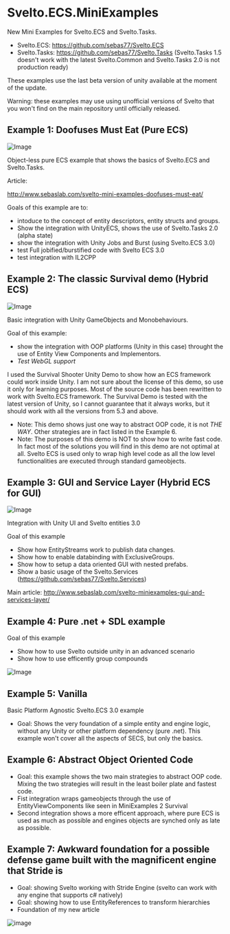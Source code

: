 # Svelto.ECS.MiniExamples

New Mini Examples for Svelto.ECS and Svelto.Tasks.

* Svelto.ECS: https://github.com/sebas77/Svelto.ECS
* Svelto.Tasks: https://github.com/sebas77/Svelto.Tasks (Svelto.Tasks 1.5 doesn't work with the latest Svelto.Common and Svelto.Tasks 2.0 is not production ready)

These examples use the last beta version of unity available at the moment of the update.

Warning: these examples may use using unofficial versions of Svelto that you won't find on the main repository until officially released.

## Example 1: Doofuses Must Eat (Pure ECS)

![Image](https://github.com/sebas77/Svelto.MiniExamples/blob/master/Example1-DOTS-DoofusesMustEat/2020-12-22%2016-05-22.gif)

Object-less pure ECS example that shows the basics of Svelto.ECS and Svelto.Tasks.

Article:

http://www.sebaslab.com/svelto-mini-examples-doofuses-must-eat/

Goals of this example are to: 
* intoduce to the concept of entity descriptors, entity structs and groups. 
* Show the integration with UnityECS, shows the use of Svelto.Tasks 2.0 (alpha state) 
* show the integration with Unity Jobs and Burst (using Svelto.ECS 3.0)
* test Full jobified/burstified code with Svelto ECS 3.0
* test integration with IL2CPP
  
## Example 2: The classic Survival demo (Hybrid ECS)

![Image](https://github.com/sebas77/GithubWikiImages/blob/master/gif_animation_002.gif)

Basic integration with Unity GameObjects and Monobehaviours.

Goal of this example: 

* show the integration with OOP platforms (Unity in this case) throught the use of Entity View Components and Implementors.
* *Test WebGL support*

I used the Survival Shooter Unity Demo to show how an ECS framework could work inside Unity. I am not sure about the license of this demo, so use it only for learning purposes.
Most of the source code has been rewritten to work with Svelto.ECS framework. The Survival Demo is tested with the latest version of Unity, so I cannot guarantee that it always works, but it should work with all the versions from 5.3 and above.

* Note: This demo shows just one way to abstract OOP code, it is not _THE WAY_. Other strategies are in fact listed in the Example 6. 
* Note: The purposes of this demo is NOT to show how to write fast code. In fact most of the solutions you will find in this demo are not optimal at all. Svelto ECS is used only to wrap high level code as all the low level functionalities are executed through standard gameobjects.

## Example 3: GUI and Service Layer (Hybrid ECS for GUI)

![Image](https://i2.wp.com/www.sebaslab.com/wp-content/uploads/2019/07/image-2.png?w=701)

Integration with Unity UI and Svelto entities 3.0

Goal of this example

* Show how EntityStreams work to publish data changes. 
* Show how to enable databinding with ExclusiveGroups. 
* Show how to setup a data oriented GUI with nested prefabs. 
* Show a basic usage of the Svelto.Services (https://github.com/sebas77/Svelto.Services)

Main article: http://www.sebaslab.com/svelto-miniexamples-gui-and-services-layer/

## Example 4: Pure .net + SDL example

Goal of this example

* Show how to use Svelto outside unity in an advanced scenario
* Show how to use efficently group compounds

![Image](https://github.com/sebas77/Svelto.MiniExamples/blob/master/Example4-NET-SDL/2020-12-23%2011-54-54.gif)

## Example 5: Vanilla

Basic Platform Agnostic Svelto.ECS 3.0 example

* Goal: Shows the very foundation of a simple entity and engine logic, without any Unity or other platform dependency (pure .net). This example won't cover all the aspects of SECS, but only the basics.

## Example 6: Abstract Object Oriented Code

* Goal: this example shows the two main strategies to abstract OOP code. Mixing the two strategies will result in the least boiler plate and fastest code.
* Fist integration wraps gameobjects through the use of EntityViewComponents like seen in MiniExamples 2 Survival
* Second integration shows a more efficent approach, where pure ECS is used as much as possible and engines objects are synched only as late as possible.

## Example 7: Awkward foundation for a possible defense game built with the magnificent engine that Stride is

* Goal: showing Svelto working with Stride Engine (svelto can work with any engine that supports c# natively)
* Goal: showing how to use EntityReferences to transform hierarchies
* Foundation of my new article

![image](https://user-images.githubusercontent.com/945379/134925979-145e5b0e-fd5d-4562-abc3-07bafca2fbe6.png)

